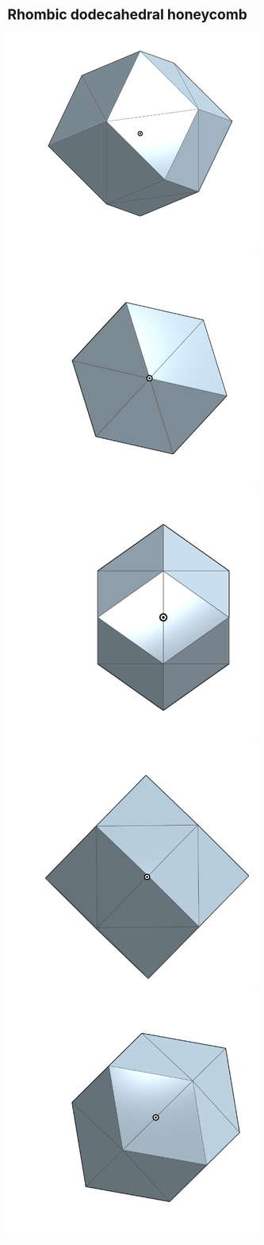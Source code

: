 # Rhombic dodecahedral honeycomb

![](pics/side_view.png)
![](pics/angled_view.png)
![](pics/left_side_view.png)
![](pics/top_view.png)
![](pics/rotated_left_side_view.png)

